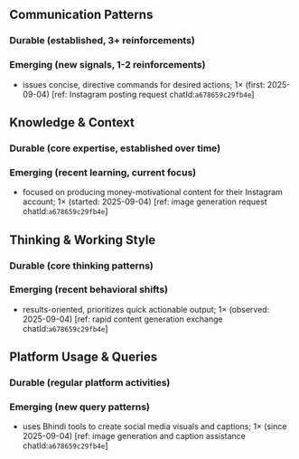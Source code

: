 ## Communication Patterns
### Durable (established, 3+ reinforcements)

### Emerging (new signals, 1-2 reinforcements)
- issues concise, directive commands for desired actions; 1× (first: 2025-09-04) [ref: Instagram posting request chatId:`a678659c29fb4e`]

## Knowledge & Context
### Durable (core expertise, established over time)

### Emerging (recent learning, current focus)
- focused on producing money-motivational content for their Instagram account; 1× (started: 2025-09-04) [ref: image generation request chatId:`a678659c29fb4e`]

## Thinking & Working Style
### Durable (core thinking patterns)

### Emerging (recent behavioral shifts)
- results-oriented, prioritizes quick actionable output; 1× (observed: 2025-09-04) [ref: rapid content generation exchange chatId:`a678659c29fb4e`]

## Platform Usage & Queries
### Durable (regular platform activities)

### Emerging (new query patterns)
- uses Bhindi tools to create social media visuals and captions; 1× (since 2025-09-04) [ref: image generation and caption assistance chatId:`a678659c29fb4e`]